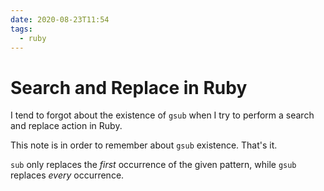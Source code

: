 ```yaml
---
date: 2020-08-23T11:54
tags:
  - ruby
---
```


# Search and Replace in Ruby

I tend to forgot about the existence of `gsub` when I try to perform a search
and replace action in Ruby.

This note is in order to remember about `gsub` existence. That's it.

`sub` only replaces the _first_ occurrence of the given pattern, while `gsub`
replaces _every_ occurrence.
